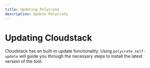 ```yaml
---
title: Updating Polycrate
description: Update Polycrate
---
```


# Updating Cloudstack

Cloudstack has an built-in update functionality. Using `polycrate self-update` will guide you through the necessary steps to install the latest version of the tool.

